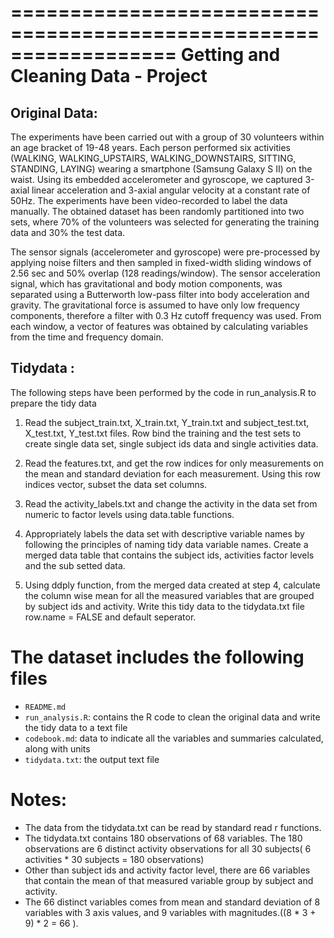 ==================================================================
Getting and Cleaning Data - Project
==================================================================


## Original Data:

The experiments have been carried out with a group of 30 volunteers within an age bracket of 19-48 years. Each person performed six activities (WALKING, WALKING_UPSTAIRS, WALKING_DOWNSTAIRS, SITTING, STANDING, LAYING) wearing a smartphone (Samsung Galaxy S II) on the waist. Using its embedded accelerometer and gyroscope, we captured 3-axial linear acceleration and 3-axial angular velocity at a constant rate of 50Hz. The experiments have been video-recorded to label the data manually. The obtained dataset has been randomly partitioned into two sets, where 70% of the volunteers was selected for generating the training data and 30% the test data. 

The sensor signals (accelerometer and gyroscope) were pre-processed by applying noise filters and then sampled in fixed-width sliding windows of 2.56 sec and 50% overlap (128 readings/window). The sensor acceleration signal, which has gravitational and body motion components, was separated using a Butterworth low-pass filter into body acceleration and gravity. The gravitational force is assumed to have only low frequency components, therefore a filter with 0.3 Hz cutoff frequency was used. From each window, a vector of features was obtained by calculating variables from the time and frequency domain.

## Tidydata :

The following steps have been performed by the code in run_analysis.R to prepare the tidy data

1. Read the subject_train.txt, X_train.txt, Y_train.txt and subject_test.txt, X_test.txt, Y_test.txt files. Row bind the training and the test sets to create single data set, single subject ids data and single activities data.

2. Read the features.txt, and get the row indices for only measurements on the mean and standard deviation for each measurement. Using this row indices vector, subset the data set columns.

3. Read the activity_labels.txt and change the activity in the data set from numeric to factor levels using data.table functions.

4. Appropriately labels the data set with descriptive variable names by following the principles of naming tidy data variable names. Create a merged data table that contains the subject ids, activities factor levels and the sub setted data.

5. Using ddply function, from the merged data created at step 4, calculate the column wise mean for all the measured variables that are grouped by subject ids and activity. Write this tidy data to the tidydata.txt file row.name = FALSE and default seperator.


# The dataset includes the following files

- `README.md`
- `run_analysis.R`: contains the R code to clean the original data and write the tidy data to a text file
- `codebook.md`: data to indicate all the variables and summaries calculated, along with units
- `tidydata.txt`: the output text file

Notes: 
======
- The data from the tidydata.txt can be read by standard read r functions.
- The tidydata.txt contains 180 observations of 68 variables. The 180 observations are 6 distinct activity observations for all 30 subjects( 6 activities * 30 subjects = 180 observations)
- Other than subject ids and activity factor level, there are 66 variables that contain the mean of that measured variable group by subject and activity.
- The 66 distinct variables comes from mean and standard deviation of 8 variables with 3 axis values, and 9 variables with magnitudes.((8 * 3 + 9) * 2 = 66 ).
